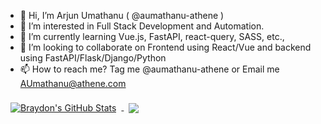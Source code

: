 - 👋 Hi, I’m Arjun Umathanu ( @aumathanu-athene )
- 👀 I’m interested in Full Stack Development and Automation.
- 🌱 I’m currently learning Vue.js, FastAPI, react-query, SASS, etc.,
- 💞️ I’m looking to collaborate on Frontend using React/Vue and backend using FastAPI/Flask/Django/Python
- 📫 How to reach me? Tag me @aumathanu-athene or Email me AUmathanu@athene.com

<!---
aumathanu-athene/aumathanu-athene is a ✨ special ✨ repository because its `README.md` (this file) appears on your GitHub profile.
You can click the Preview link to take a look at your changes.
--->

<a href="https://github.com/aumathanu-athene">
  <img align="center" style="margin:0.5rem" src="https://github-readme-stats.vercel.app/api?username=aumathanu-athene&show_icons=true&line_height=27&count_private=true&title_color=ffffff&text_color=c9cacc&icon_color=4AB097&bg_color=1A2B34" alt="Braydon's GitHub Stats" />
</a>

<a href="https://github.com/aumathanu-athene">
  <img align="center" style="margin:0.5rem" src="https://github-readme-stats.vercel.app/api/top-langs/?username=aumathanu-athene&hide=html,css&title_color=ffffff&text_color=c9cacc&icon_color=4AB197&bg_color=1A2B34" />
</a>
